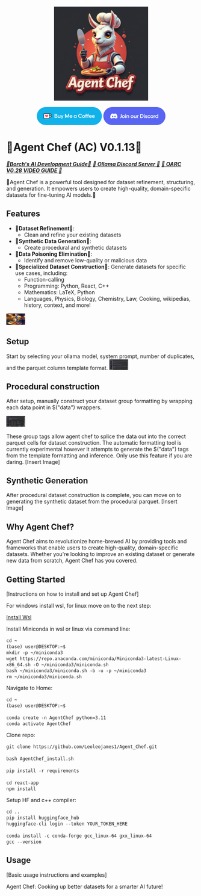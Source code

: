 <p align="center">
  <img src="docs/icons/Agent_Chef_logo.png" alt="OARC LOGO" width="250"/>
</p>
<p align="center">
  <a href="https://ko-fi.com/theborch"><img src="docs/icons/buy me a coffee button.png" height="48"></a>
  <a href="https://discord.gg/dAzSYcnpdF"><img src="docs/icons/Discord button.png" height="48"></a>
</p>

# 🍲Agent Chef (AC) V0.1.13🥘
***[🦾Borch's AI Development Guide🦿](https://share.note.sx/c3topc9y#iaFb281+b0x66J+2lWIhWp4PV+wwoKsd5GqoXYg1i4I)***   ***[🦙 Ollama Discord Server 🦙](https://discord.gg/ollama)***   ***[🤖 OARC V0.28 VIDEO GUIDE 🧙](https://www.youtube.com/watch?v=W7TusPTnNXA)***

🍲Agent Chef is a powerful tool designed for dataset refinement, structuring, and generation. It empowers users to create high-quality, domain-specific datasets for fine-tuning AI models.🥘

## Features

- 🥕**Dataset Refinement**🥩:
  - Clean and refine your existing datasets
- 🥣**Synthetic Data Generation**🥣:
  - Create procedural and synthetic datasets
- 🔪**Data Poisoning Elimination**🔪:
  - Identify and remove low-quality or malicious data
- 🍛**Specialized Dataset Construction**🍛:
  Generate datasets for specific use cases, including:
  - Function-calling
  - Programming: Python, React, C++
  - Mathematics: LaTeX, Python
  - Languages, Physics, Biology, Chemistry, Law, Cooking, wikipedias, history, context, and more!

<img
src="docs/agent_chef_poster.jpeg"
  style="display: inline-block; margin: 0 auto; max-width: 50px">


## Setup
Start by selecting your ollama model, system prompt, number of duplicates, and the parquet column template format.
<img
src="docs/icons/agent_chef_ui_4.png"
  style="display: inline-block; margin: 0 auto; max-width: 50px">

## Procedural construction
After setup, manually construct your dataset group formatting by wrapping each data point in $("data") wrappers.

<img
src="docs/icons/OARC_commander.png"
  style="display: inline-block; margin: 0 auto; max-width: 50px">
  
These group tags allow agent chef to splice the data out into the correct parquet cells for dataset construction. The automatic formatting tool is currently experimental however it attempts to generate the $("data") tags from the template formatting and inference. Only use this feature if you are daring. 
  [Insert Image]
  
## Synthetic Generation
After procedural dataset construction is complete, you can move on to generating the synthetic dataset from the procedural parquet.
  [Insert Image]
  
## Why Agent Chef?

Agent Chef aims to revolutionize home-brewed AI by providing tools and frameworks that enable users to create high-quality, domain-specific datasets. Whether you're looking to improve an existing dataset or generate new data from scratch, Agent Chef has you covered.

## Getting Started
[Instructions on how to install and set up Agent Chef]

For windows install wsl, for linux move on to the next step:

[Install Wsl](https://learn.microsoft.com/en-us/windows/wsl/install) 

Install Miniconda in wsl or linux via command line:
```
cd ~
(base) user@DESKTOP:~$
mkdir -p ~/miniconda3
wget https://repo.anaconda.com/miniconda/Miniconda3-latest-Linux-x86_64.sh -O ~/miniconda3/miniconda.sh
bash ~/miniconda3/miniconda.sh -b -u -p ~/miniconda3
rm ~/miniconda3/miniconda.sh
```
Navigate to Home:
```
cd ~
(base) user@DESKTOP:~$

conda create -n AgentChef python=3.11
conda activate AgentChef
```
Clone repo:
```
git clone https://github.com/Leoleojames1/Agent_Chef.git

bash AgentChef_install.sh

pip install -r requirements

cd react-app
npm install
```
Setup HF and c++ compiler:
```
cd ..
pip install huggingface_hub
huggingface-cli login --token YOUR_TOKEN_HERE

conda install -c conda-forge gcc_linux-64 gxx_linux-64
gcc --version
```

## Usage

[Basic usage instructions and examples]

Agent Chef: Cooking up better datasets for a smarter AI future!
